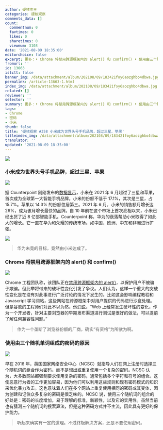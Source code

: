 ```yaml
---
author: 硬核老王
categories: 硬核观察
comments_data: []
count:
  commentnum: 0
  favtimes: 0
  likes: 0
  sharetimes: 0
  viewnum: 3108
date: '2021-08-09 18:35:00'
editorchoice: false
excerpt: 更多：• Chrome 将禁用跨源框架内的 alert() 和 confirm() • 使用由三个随机单词组成的密码的原因
fromurl: ''
id: 13663
islctt: false
banner_img: /data/attachment/album/202108/09/183421foy6aozghbo4dbwa.jpg
permalink: /article-13663-1.html
index_img: /data/attachment/album/202108/09/183421foy6aozghbo4dbwa.jpg
related: []
reviewer: ''
selector: ''
summary: 更多：• Chrome 将禁用跨源框架内的 alert() 和 confirm() • 使用由三个随机单词组成的密码的原因
tags:
- Chrome
- 密码
- 小米
thumb: false
title: '硬核观察 #358 小米成为世界头号手机品牌，超过三星、苹果'
titleindex_img: /data/attachment/album/202108/09/183421foy6aozghbo4dbwa.jpg
translator: ''
updated: '2021-08-09 18:35:00'
---
```


![](/data/attachment/album/202108/09/183421foy6aozghbo4dbwa.jpg)


### 小米成为世界头号手机品牌，超过三星、苹果


![](/data/attachment/album/202108/09/183437jfklr9r4rq5q9sqa.jpg)


据 Counterpoint 刚刚发布的[数据显示](https://www.counterpointresearch.com/xiaomi-becomes-1-smartphone-brand-globally-first-time-ever/)，小米在 2021 年 6 月超过了三星和苹果，首次成为全球第一大智能手机品牌。小米的份额不低于 17.1%，其次是三星，占 15.7%。苹果以 14.3% 的份额位居第三。2021 年 6 月，小米的销售额月增长达 26%，成为该月增长最快的品牌。自 10 年前在这个市场上首次亮相以来，小米已经出货了近 8 亿部智能手机。Counterpoint 称，华为的衰落帮助小米取得了如此大的增长。它一直在华为和荣耀的传统市场，如中国、欧洲、中东和非洲进行扩张。


![](/data/attachment/album/202108/09/183644iekzvki3vtj0lnny.png)



> 
> 华为未竟的目标，竟然由小米达成了。
> 
> 
> 


### Chrome 将禁用跨源框架内的 alert() 和 confirm()


![](/data/attachment/album/202108/09/183459pj0wzesf1e1scala.jpg)


Chrome 工程团队称，该团队正在[禁用跨源框架内的 alert()](https://inside.com/campaigns/inside-dev-2021-08-05-28891/sections/245628)，以保护用户不被骗子欺骗。但此举将带来的破坏性变化引发了争议。人们认为，这样一个重大的突破性变化是在没有对此事进行广泛讨论的情况下发生的。比如这会影响编程教程和 Javascript 学习网站，这些网站在跨源框架中对用户提供的代码进行沙盒处理。但是谷歌的工程师们对此不以为然，[他们说](https://twitter.com/estark37/status/1422694855390629893)，“Web 上经常发生破坏性的变化，作为一个开发者，针对主要浏览器的早期发布渠道进行测试是很好的做法，可以提前了解任何兼容性问题。”



> 
> 作为一个垄断了浏览器份额的厂商，确实“有资格”为所欲为啊。
> 
> 
> 


### 使用由三个随机单词组成的密码的原因


![](/data/attachment/album/202108/09/183511v84g8z3mem2wqgqf.jpg)


早在 2016 年，英国国家网络安全中心（NCSC）就指导人们在网上注册时选择三个随机词的组合作为密码，而不是想出或重复使用一个复杂的密码。NCSC 认为，大多数网站都强制要求使用复杂的密码，通常包括多个字符和符号的组合。这使恶意行为者的工作更加容易，因为他们可以利用这些规则和现有密码模式的知识来优化暴力攻击。这也意味着人们在多个网站上重复使用相同的密码或其变体，因为创建和记住众多复杂的密码是很乏味的。NCSC 说，使用三个随机词的组合的好处是：密码的长度增加，易于理解的标准，新颖性，以及它的实用性。虽然当前也有猜测三个随机词的搜索算法，但是这种密码方式并不主流，因此具有更好的保护能力。



> 
> 听起来确实有一定的道理。不过终极解决方案，还是不要使用密码。
> 
> 
>